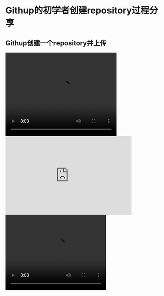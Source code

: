 # Githup的初学者创建repository过程分享
## Githup创建一个repository并上传
<div width="352" height="264">
  <video width="352" height="264" controls autobuffer>
    <source src="https://github.com/zhoubaoyong/Githup-/blob/master/视频/Githup创建上传遇到的问题.mp4" type='video/mp4; codecs="avc1.42E01E, mp4a.40.2"'></source>
</video>
<embed src="https://github.com/zhoubaoyong/Githup-/blob/master/视频/Githup创建上传遇到的问题.mp4"  
autostart="true" loop="true" width="400" height="250">
</embed>
<video width="320" height="240" controls="controls"> 
<source src="https://github.com/zhoubaoyong/Githup-/blob/master/视频/Githup创建上传遇到的问题.mp4" type="video/mp4" /> 
<source src="https://github.com/zhoubaoyong/Githup-/blob/master/视频/Githup创建上传遇到的问题.mp4" type="video/ogg" /> 
<source src="https://github.com/zhoubaoyong/Githup-/blob/master/视频/Githup创建上传遇到的问题.mp4" type="video/webm" /> 
<object data="https://github.com/zhoubaoyong/Githup-/blob/master/视频/Githup创建上传遇到的问题.mp4" width="320" height="240"> 
<embed src="https://github.com/zhoubaoyong/Githup-/blob/master/视频/Githup创建上传遇到的问题.mp4" width="320" height="240" /> 
</object> 
</video> 
</div>
